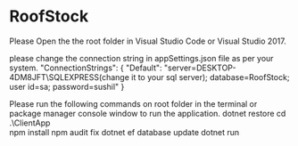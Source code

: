 # RoofStock

Please Open the the root folder in Visual Studio Code or Visual Studio 2017.

please change the connection string in appSettings.json file as per your system.
"ConnectionStrings": {
    "Default": "server=DESKTOP-4DM8JFT\\SQLEXPRESS(change it to your sql server); database=RoofStock; user id=sa; password=sushil"
  }
  
Please run the following commands on root folder in the terminal or package manager console window to run the application.
dotnet restore
cd .\ClientApp\
npm install
npm audit fix
dotnet ef database update
dotnet run

